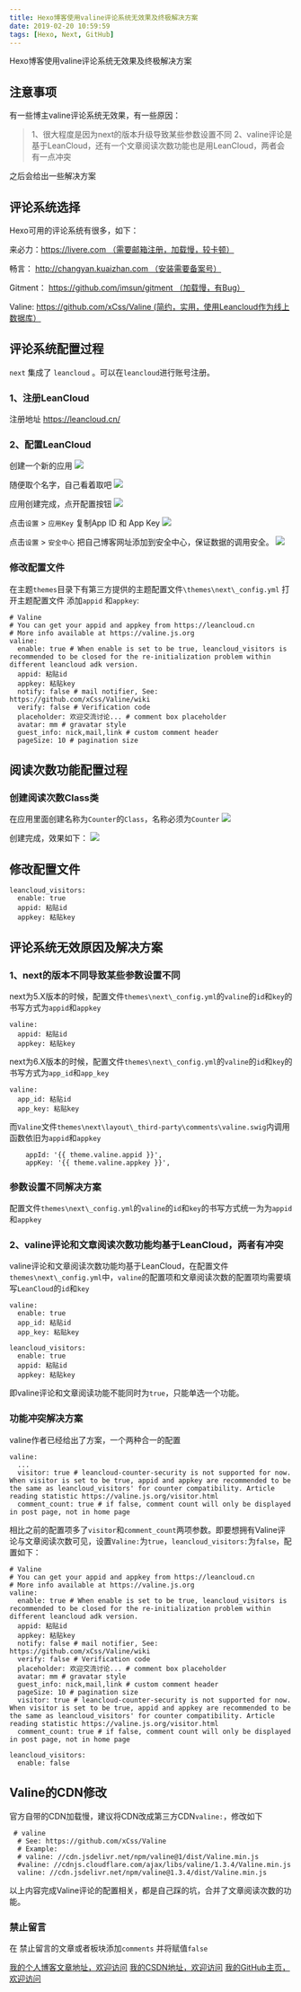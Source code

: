 ```yaml
---
title: Hexo博客使用valine评论系统无效果及终极解决方案
date: 2019-02-20 10:59:59
tags: [Hexo, Next, GitHub]
---
```

 
 Hexo博客使用valine评论系统无效果及终极解决方案
<!--more-->

## 注意事项
有一些博主valine评论系统无效果，有一些原因：

>1、很大程度是因为next的版本升级导致某些参数设置不同
2、valine评论是基于LeanCloud，还有一个文章阅读次数功能也是用LeanCloud，两者会有一点冲突

之后会给出一些解决方案

## 评论系统选择
Hexo可用的评论系统有很多，如下：  

来必力：https://livere.com （需要邮箱注册，加载慢，较卡顿）

畅言： http://changyan.kuaizhan.com （安装需要备案号）

Gitment： https://github.com/imsun/gitment （加载慢，有Bug）

Valine: https://github.com/xCss/Valine (简约，实用，使用Leancloud作为线上数据库）


## 评论系统配置过程
`next` 集成了 `leancloud` 。可以在`leancloud`进行账号注册。

### 1、注册LeanCloud
注册地址 https://leancloud.cn/

### 2、配置LeanCloud

创建一个新的应用
![](https://img-blog.nos-eastchina1.126.net/blog/hexo_valine_signup1.png)

随便取个名字，自己看着取吧
![](https://img-blog.nos-eastchina1.126.net/blog/hexo_valine_signup2.png)

应用创建完成，点开配置按钮
![](https://img-blog.nos-eastchina1.126.net/blog/hexo_valine_signup3.png)

点击`设置` > `应用Key` 复制App ID 和 App Key
![](https://img-blog.nos-eastchina1.126.net/blog/hexo_valine_signup4.png)

点击`设置` > `安全中心` 把自己博客网址添加到安全中心，保证数据的调用安全。
![](https://img-blog.nos-eastchina1.126.net/blog/hexo_valine_signup5.png)

### 修改配置文件
在主题`themes`目录下有第三方提供的主题配置文件`\themes\next\_config.yml`
打开主题配置文件 添加`appid` 和`appkey`:

```
# Valine
# You can get your appid and appkey from https://leancloud.cn
# More info available at https://valine.js.org
valine:
  enable: true # When enable is set to be true, leancloud_visitors is recommended to be closed for the re-initialization problem within different leancloud adk version.
  appid: 粘贴id
  appkey: 粘贴key
  notify: false # mail notifier, See: https://github.com/xCss/Valine/wiki
  verify: false # Verification code
  placeholder: 欢迎交流讨论... # comment box placeholder
  avatar: mm # gravatar style
  guest_info: nick,mail,link # custom comment header
  pageSize: 10 # pagination size
```


## 阅读次数功能配置过程
### 创建阅读次数Class类
在应用里面创建名称为`Counter`的`Class`，名称必须为`Counter`
![](https://img-blog.nos-eastchina1.126.net/blog/hexo_valine_signup6.png)

创建完成，效果如下：
![](https://img-blog.nos-eastchina1.126.net/blog/hexo_valine_signup7.png)

## 修改配置文件

```
leancloud_visitors:
  enable: true
  appid: 粘贴id
  appkey: 粘贴key
```

## 评论系统无效原因及解决方案
### 1、next的版本不同导致某些参数设置不同

next为5.X版本的时候，配置文件`themes\next\_config.yml`的`valine`的`id`和`key`的书写方式为`appid`和`appkey`

```
valine:
  appid: 粘贴id
  appkey: 粘贴key
```
next为6.X版本的时候，配置文件`themes\next\_config.yml`的`valine`的`id`和`key`的书写方式为`app_id`和`app_key`
```
valine:
  app_id: 粘贴id
  app_key: 粘贴key
```

而`Valine`文件`themes\next\layout\_third-party\comments\valine.swig`内调用函数依旧为`appid`和`appkey`
```
	appId: '{{ theme.valine.appid }}',
    appKey: '{{ theme.valine.appkey }}',
```
### 参数设置不同解决方案
配置文件`themes\next\_config.yml`的`valine`的`id`和`key`的书写方式统一为为`appid`和`appkey`

### 2、valine评论和文章阅读次数功能均基于LeanCloud，两者有冲突

valine评论和文章阅读次数功能均基于LeanCloud，在配置文件`themes\next\_config.yml`中，`valine`的配置项和文章阅读次数的配置项均需要填写`LeanCloud`的`id`和`key`
```
valine:
  enable: true
  app_id: 粘贴id
  app_key: 粘贴key

leancloud_visitors:
  enable: true
  appid: 粘贴id
  appkey: 粘贴key
```
即valine评论和文章阅读功能不能同时为`true`，只能单选一个功能。
### 功能冲突解决方案
valine作者已经给出了方案，一个两种合一的配置

```
valine:
  ...
  visitor: true # leancloud-counter-security is not supported for now. When visitor is set to be true, appid and appkey are recommended to be the same as leancloud_visitors' for counter compatibility. Article reading statistic https://valine.js.org/visitor.html
  comment_count: true # if false, comment count will only be displayed in post page, not in home page
```
相比之前的配置项多了`visitor`和`comment_count`两项参数。即要想拥有Valine评论与文章阅读次数可见，设置`Valine:`为`true`，`leancloud_visitors:`为`false`，配置如下：

```
# Valine
# You can get your appid and appkey from https://leancloud.cn
# More info available at https://valine.js.org
valine:
  enable: true # When enable is set to be true, leancloud_visitors is recommended to be closed for the re-initialization problem within different leancloud adk version.
  appid: 粘贴id
  appkey: 粘贴key 
  notify: false # mail notifier, See: https://github.com/xCss/Valine/wiki
  verify: false # Verification code
  placeholder: 欢迎交流讨论... # comment box placeholder
  avatar: mm # gravatar style
  guest_info: nick,mail,link # custom comment header
  pageSize: 10 # pagination size
  visitor: true # leancloud-counter-security is not supported for now. When visitor is set to be true, appid and appkey are recommended to be the same as leancloud_visitors' for counter compatibility. Article reading statistic https://valine.js.org/visitor.html
  comment_count: true # if false, comment count will only be displayed in post page, not in home page

leancloud_visitors:
  enable: false
```

## Valine的CDN修改
官方自带的CDN加载慢，建议将CDN改成第三方CDN`valine:`，修改如下

```
 # valine
  # See: https://github.com/xCss/Valine
  # Example:
  # valine: //cdn.jsdelivr.net/npm/valine@1/dist/Valine.min.js
  #valine: //cdnjs.cloudflare.com/ajax/libs/valine/1.3.4/Valine.min.js
  valine: //cdn.jsdelivr.net/npm/valine@1.3.4/dist/Valine.min.js
```


以上内容完成Valine评论的配置相关，都是自己踩的坑，合并了文章阅读次数的功能。

### 禁止留言

在 禁止留言的文章或者板块添加`comments` 并将赋值`false`



 [我的个人博客文章地址，欢迎访问](http://www.aomanhao.top)
 [我的CSDN地址，欢迎访问](https://blog.csdn.net/Aoman_Hao)
 [我的GitHub主页，欢迎访问](https://github.com/AomanHao)